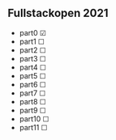 ## Fullstackopen 2021

* part0 ☑
* part1 ☐
* part2 ☐
* part3 ☐
* part4 ☐
* part5 ☐
* part6 ☐
* part7 ☐
* part8 ☐
* part9 ☐
* part10 ☐
* part11 ☐

